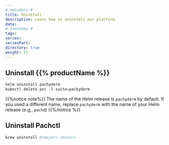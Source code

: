 ```yaml
---
# metadata # 
title: Uninstall
description: Learn how to uninstall our platform.
date: 
# taxonomy #
tags: 
series:
seriesPart:
directory: true
weight: 21
---
```


## Uninstall {{% productName %}}

```s
helm uninstall pachyderm 
kubectl delete pvc -l suite=pachyderm 
```

{{%notice note%}}
The name of the Helm release is `pachyderm` by default. If you used a different name, replace `pachyderm` with the name of your Helm release (e.g., `pachd`)
{{%/notice %}}

## Uninstall Pachctl 

```s
brew uninstall @<major>.<minor>
```